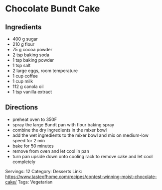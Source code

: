 # Chocolate Bundt Cake
## Ingredients
- 400 g sugar
- 210 g flour
- 75 g cocoa powder
- 2 tsp baking soda
- 1 tsp baking powder
- 1 tsp salt
- 2 large eggs, room temperature
- 1 cup coffee
- 1 cup milk
- 112 g canola oil
- 1 tsp vanilla extract
## Directions
- preheat oven to 350F
- spray the large Bundt pan with flour baking spray
- combine the dry ingredients in the mixer bowl
- add the wet ingredients to the mixer bowl and mix on medium-low speed for 2 min
- bake for 50 minutes
- remove from oven and let cool in pan
- turn pan upside down onto cooling rack to remove cake and let cool completely

Servings: 12
Category: Desserts
Link: https://www.tasteofhome.com/recipes/contest-winning-moist-chocolate-cake/
Tags: Vegetarian
